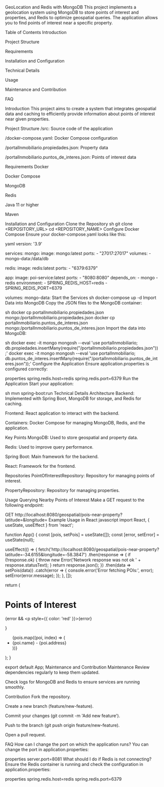 GeoLocation and Redis with MongoDB
This project implements a geolocation system using MongoDB to store points of interest and properties, and Redis to optimize geospatial queries. The application allows you to find points of interest near a specific property.

Table of Contents
Introduction

Project Structure

Requirements

Installation and Configuration

Technical Details

Usage

Maintenance and Contribution

FAQ

Introduction
This project aims to create a system that integrates geospatial data and caching to efficiently provide information about points of interest near given properties.

Project Structure
/src: Source code of the application

/docker-compose.yaml: Docker Compose configuration

/portalInmobiliario.propiedades.json: Property data

/portalInmobiliario.puntos_de_interes.json: Points of interest data

Requirements
Docker

Docker Compose

MongoDB

Redis

Java 11 or higher

Maven

Installation and Configuration
Clone the Repository
sh
git clone <REPOSITORY_URL>
cd <REPOSITORY_NAME>
Configure Docker Compose
Ensure your docker-compose.yaml looks like this:

yaml
version: '3.9'

services:
  mongo:
    image: mongo:latest
    ports:
      - "27017:27017"
    volumes:
      - mongo-data:/data/db

  redis:
    image: redis:latest
    ports:
      - "6379:6379"

  app:
    image: poi-service:latest
    ports:
      - "8080:8080"
    depends_on:
      - mongo
      - redis
    environment:
      - SPRING_REDIS_HOST=redis
      - SPRING_REDIS_PORT=6379

volumes:
  mongo-data:
Start the Services
sh
docker-compose up -d
Import Data into MongoDB
Copy the JSON files to the MongoDB container:

sh
docker cp portalInmobiliario.propiedades.json mongo:/portalInmobiliario.propiedades.json
docker cp portalInmobiliario.puntos_de_interes.json mongo:/portalInmobiliario.puntos_de_interes.json
Import the data into MongoDB:

sh
docker exec -it mongo mongosh --eval 'use portalInmobiliario; db.propiedades.insertMany(require("/portalInmobiliario.propiedades.json"));'
docker exec -it mongo mongosh --eval 'use portalInmobiliario; db.puntos_de_interes.insertMany(require("/portalInmobiliario.puntos_de_interes.json"));'
Configure the Application
Ensure application.properties is configured correctly:

properties
spring.redis.host=redis
spring.redis.port=6379
Run the Application
Start your application:

sh
mvn spring-boot:run
Technical Details
Architecture
Backend: Implemented with Spring Boot, MongoDB for storage, and Redis for caching.

Frontend: React application to interact with the backend.

Containers: Docker Compose for managing MongoDB, Redis, and the application.

Key Points
MongoDB: Used to store geospatial and property data.

Redis: Used to improve query performance.

Spring Boot: Main framework for the backend.

React: Framework for the frontend.

Repositories
PointOfInterestRepository: Repository for managing points of interest.

PropertyRepository: Repository for managing properties.

Usage
Querying Nearby Points of Interest
Make a GET request to the following endpoint:

GET http://localhost:8080/geospatial/pois-near-property?latitude=<LATITUDE>&longitude=<LONGITUDE>
Example Usage in React
javascript
import React, { useState, useEffect } from 'react';

function App() {
  const [pois, setPois] = useState([]);
  const [error, setError] = useState(null);

  useEffect(() => {
    fetch('http://localhost:8080/geospatial/pois-near-property?latitude=-34.6155&longitude=-58.3847')
      .then(response => {
        if (!response.ok) {
          throw new Error('Network response was not ok ' + response.statusText);
        }
        return response.json();
      })
      .then(data => setPois(data))
      .catch(error => {
        console.error('Error fetching POIs:', error);
        setError(error.message);
      });
  }, []);

  return (
    <div>
      <h1>Points of Interest</h1>
      {error && <p style={{ color: 'red' }}>{error}</p>}
      <ul>
        {pois.map((poi, index) => (
          <li key={index}>{poi.name} - {poi.address}</li>
        ))}
      </ul>
    </div>
  );
}

export default App;
Maintenance and Contribution
Maintenance
Review dependencies regularly to keep them updated.

Check logs for MongoDB and Redis to ensure services are running smoothly.

Contribution
Fork the repository.

Create a new branch (feature/new-feature).

Commit your changes (git commit -m 'Add new feature').

Push to the branch (git push origin feature/new-feature).

Open a pull request.

FAQ
How can I change the port on which the application runs?
You can change the port in application.properties:

properties
server.port=8081
What should I do if Redis is not connecting?
Ensure the Redis container is running and check the configuration in application.properties:

properties
spring.redis.host=redis
spring.redis.port=6379

